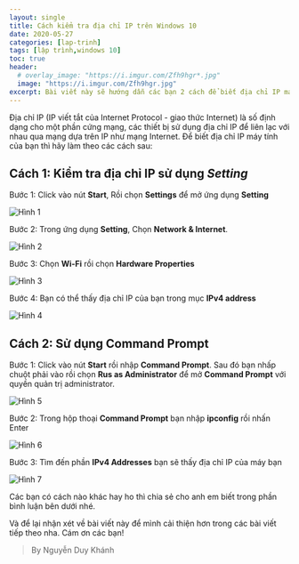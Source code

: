```yaml
---
layout: single
title: Cách kiểm tra địa chỉ IP trên Windows 10
date: 2020-05-27
categories: [lap-trinh]
tags: [lập trình,windows 10]
toc: true
header:
  # overlay_image: "https://i.imgur.com/Zfh9hgr*.jpg"
  image: "https://i.imgur.com/Zfh9hgr.jpg"
excerpt: Bài viết này sẽ hướng dẫn các bạn 2 cách để biết địa chỉ IP máy tính của bạn trên Windows 10
---
```


Địa chỉ IP (IP viết tắt của Internet Protocol - giao thức Internet) là số định dạng cho một phần cứng mạng, các thiết bị sử dụng địa chỉ IP để liên lạc với nhau qua mạng dựa trên IP như mạng Internet. Để biết địa chỉ IP máy tính của bạn thì hãy làm theo các cách sau:

## Cách 1: Kiểm tra địa chỉ IP sử dụng *Setting*

Bước 1: Click vào nút **Start**, Rồi chọn **Settings** để mở ứng dụng **Setting**

![Hình 1](https://i.imgur.com/pvxzfMr.png)

Bước 2: Trong ứng dụng **Setting**, Chọn  **Network & Internet**.

![Hình 2](https://i.imgur.com/51wYden.png)

Bước 3: Chọn **Wi-Fi** rồi chọn **Hardware Properties**

![Hình 3](https://i.imgur.com/X75Eb1L.png)

Bước 4: Bạn có thể thấy địa chỉ IP của bạn trong mục **IPv4 address**

![Hình 4](https://i.imgur.com/h5FFv30.png)

## Cách 2: Sử dụng **Command Prompt**

Bước 1: Click vào nút **Start** rồi nhập **Command Prompt**. Sau đó bạn nhấp chuột phải vào rồi chọn **Rus as Administrator** để mở **Command Prompt** với quyền quản trị administrator.

![Hình 5](https://i.imgur.com/Qvzjaxm.png)

Bước 2: Trong hộp thoại **Command Prompt** bạn nhập **ipconfig** rồi nhấn Enter

![Hình 6](https://i.imgur.com/X4yiNsO.png)

Bước 3: Tìm đến phần **IPv4 Addresses** bạn sẽ thấy địa chỉ IP của máy bạn

![Hình 7](https://i.imgur.com/5NYnjfj.png)

Các bạn có cách nào khác hay ho thì chia sẻ cho anh em biết trong phần bình luận bên dưới nhé.

Và để lại nhận xét về bài viết này để mình cải thiện hơn trong các bài viết tiếp theo nha. Cám ơn các bạn!

>By Nguyễn Duy Khánh